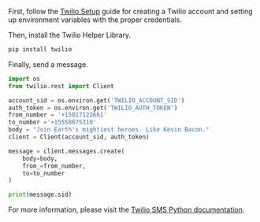 First, follow the [Twilio Setup](twilio-setup.md) guide for creating a Twilio account and setting up environment variables with the proper credentials.

Then, install the Twilio Helper Library.

```bash
pip install twilio
```

Finally, send a message.

```python
import os
from twilio.rest import Client

account_sid = os.environ.get('TWILIO_ACCOUNT_SID')
auth_token = os.environ.get('TWILIO_AUTH_TOKEN')
from_number = '+15017122661'
to_number ='+15558675310'
body = "Join Earth's mightiest heroes. Like Kevin Bacon."
client = Client(account_sid, auth_token)

message = client.messages.create(
    body=body,
    from_=from_number,
    to=to_number
)

print(message.sid)
```

For more information, please visit the [Twilio SMS Python documentation](https://www.twilio.com/docs/sms/quickstart/python).

